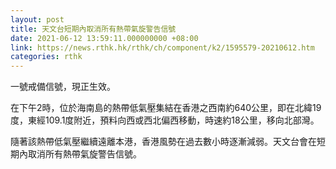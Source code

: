 ```yaml
---
layout: post
title: 天文台短期內取消所有熱帶氣旋警告信號
date: 2021-06-12 13:59:11.000000000 +08:00
link: https://news.rthk.hk/rthk/ch/component/k2/1595579-20210612.htm
categories: rthk
---
```


一號戒備信號，現正生效。

在下午2時，位於海南島的熱帶低氣壓集結在香港之西南約640公里，即在北緯19度，東經109.1度附近，預料向西或西北偏西移動，時速約18公里，移向北部灣。

隨著該熱帶低氣壓繼續遠離本港，香港風勢在過去數小時逐漸減弱。天文台會在短期內取消所有熱帶氣旋警告信號。
